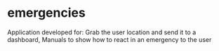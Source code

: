 # emergencies
Application developed for: Grab the user location and send it to a dashboard, Manuals to show how to react in an emergency to the user
